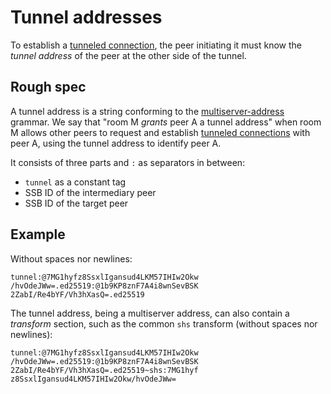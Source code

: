 # Tunnel addresses

To establish a [tunneled connection](Tunneled%20connection.md), the peer initiating it must know the *tunnel address* of the peer at the other side of the tunnel. 

## Rough spec

A tunnel address is a string conforming to the [multiserver-address](https://github.com/ssbc/multiserver-address) grammar. We say that "room M *grants* peer A a tunnel address" when room M allows other peers to request and establish [tunneled connections](Tunneled%20connection.md) with peer A, using the tunnel address to identify peer A.

It consists of three parts and `:` as separators in between:

- `tunnel` as a constant tag
- SSB ID of the intermediary peer
- SSB ID of the target peer

## Example

Without spaces nor newlines:

```
tunnel:@7MG1hyfz8SsxlIgansud4LKM57IHIw2Okw
/hvOdeJWw=.ed25519:@1b9KP8znF7A4i8wnSevBSK
2ZabI/Re4bYF/Vh3hXasQ=.ed25519
```

The tunnel address, being a multiserver address, can also contain a *transform* section, such as the common `shs` transform (without spaces nor newlines):

```
tunnel:@7MG1hyfz8SsxlIgansud4LKM57IHIw2Okw 
/hvOdeJWw=.ed25519:@1b9KP8znF7A4i8wnSevBSK 
2ZabI/Re4bYF/Vh3hXasQ=.ed25519~shs:7MG1hyf
z8SsxlIgansud4LKM57IHIw2Okw/hvOdeJWw=
```